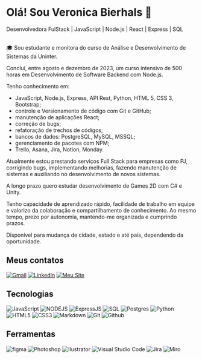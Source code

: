 # Olá! Sou Veronica Bierhals 👋
Desenvolvedora FulStack | JavaScript | Node.js | React | Express | SQL <br/><br/>

🎓 Sou estudante e monitora do curso de Análise e Desenvolvimento de Sistemas da Uninter.

Concluí, entre agosto e dezembro de 2023, um curso intensivo de 500 horas em Desenvolvimento de Software Backend com Node.js.

Tenho conhecimento em:
* JavaScript, Node.js, Express, API Rest, Python, HTML 5, CSS 3, Bootstrap;
* controle e Versionamento de código com Git e GitHub;
* manutenção de aplicações React;
* correção de bugs;
* refatoração de trechos de códigos;
* bancos de dados: PostgreSQL, MySQL, MSSQL;
* gerenciamento de pacotes com NPM;
* Trello, Asana, Jira, Notion, Monday.

Atualmente estou prestando serviços Full Stack para empresas como PJ, corrigindo bugs, implementando melhorias, fazendo manutenção de sistemas e auxiliando no desenvolvimento de novos sistemas.

A longo prazo quero estudar desenvolvimento de Games 2D com C# e Unity.

Tenho capacidade de aprendizado rápido, facilidade de trabalho em equipe e valorizo da colaboração e compartilhamento de conhecimento. Ao mesmo tempo, prezo por autonomia, mantendo-me organizada e cumprindo prazos.

Disponível para mudança de cidade, estado e até país, dependendo da oportunidade.

## Meus contatos <br/>
[![Gmail](https://img.shields.io/badge/Gmail-000?style=for-the-badge&logo=gmail&logoColor=white)](mailto:veronicabierhals@gmail.com)
[![LinkedIn](https://img.shields.io/badge/LinkedIn-000?style=for-the-badge&logo=linkedin&logoColor=0E76A8)](https://www.linkedin.com/in/veronicabierhals/)
[![Meu Site](https://img.shields.io/badge/Meu%20Site-black?style=for-the-badge)](https://veronicabierhals.github.io/veronicabierhals/)

## Tecnologias
![JavaScript](https://img.shields.io/badge/JavaScript-000?style=for-the-badge&logo=javascript)
![NODEJS](https://img.shields.io/badge/Node.js-000?style=for-the-badge&logo=node.js&logoColor=white)
![ExpressJS](https://img.shields.io/badge/Express.js-000?style=for-the-badge)
![SQL](https://img.shields.io/badge/SQL-000?style=for-the-badge)
![Postgres](https://img.shields.io/badge/Postgres-000?style=for-the-badge)
![Python](https://img.shields.io/badge/Python-000?style=for-the-badge&logo=python)
![HTML5](https://img.shields.io/badge/HTML5-000?style=for-the-badge&logo=html5)
![CSS3](https://img.shields.io/badge/CSS3-000?style=for-the-badge&logo=css3&logoColor=264CE4)
![Markdown](https://img.shields.io/badge/Markdown-000?style=for-the-badge&logo=markdown)
![Git](https://img.shields.io/badge/Git-000?style=for-the-badge&logo=git&logoColor=white)
![Github](https://img.shields.io/badge/GitHub-000?style=for-the-badge)

## Ferramentas
<div style="display: inline_block">
 <img align="center" alt="figma" src="https://img.shields.io/badge/Figma-000?style=for-the-badge&logo=figma&logoColor=white"/>
 <img align="center" alt="Photoshop" src="https://img.shields.io/badge/Adobe%20Photoshop-000?style=for-the-badge&logo=Adobe%20Photoshop&logoColor=blue"/>
 <img align="center" alt="Ilustrator" src="https://img.shields.io/badge/Adobe%20Illustrator-000?style=for-the-badge&logo=adobe%20illustrator&logoColor=white)"/>
 <img align="center" alt="Visual Studio Code" src="https://img.shields.io/badge/Visual%20Studio%20Code-black?style=for-the-badge&logo=visual%20studio%20code&logoColor=white"/>
 <img align="center" alt="Jira" src="https://img.shields.io/badge/Jira-black?style=for-the-badge&logo=jira&logoColor=white"/>
 <img align="center" alt="Miro" src="https://img.shields.io/badge/Miro-black?style=for-the-badge&logo=miro&logoColor=white"/>



